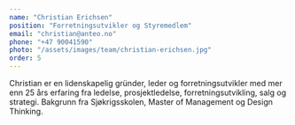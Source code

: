 ```yaml
---
name: "Christian Erichsen"
position: "Forretningsutvikler og Styremedlem"
email: "christian@anteo.no"
phone: "+47 90041590"
photo: "/assets/images/team/christian-erichsen.jpg"
order: 5
---
```


Christian er en lidenskapelig gründer, leder og forretningsutvikler med mer enn 25 års erfaring fra ledelse, prosjektledelse, forretningsutvikling, salg og strategi. Bakgrunn fra Sjøkrigsskolen, Master of Management og Design Thinking.